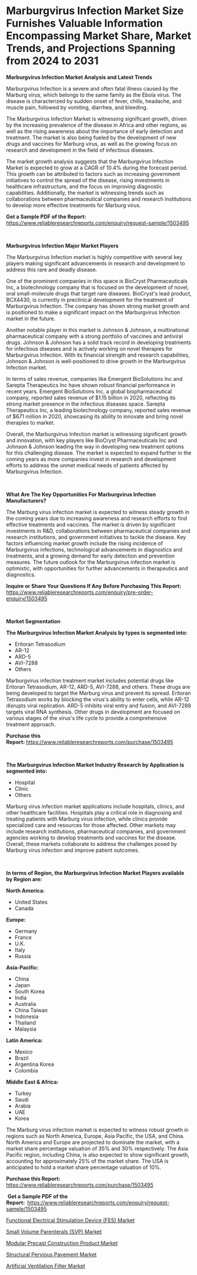 <p><h1>Marburgvirus Infection Market Size Furnishes Valuable Information Encompassing Market Share, Market Trends, and Projections Spanning from 2024 to 2031</h1></p><p><strong>Marburgvirus Infection Market Analysis and Latest Trends</strong></p>
<p><p>Marburgvirus Infection is a severe and often fatal illness caused by the Marburg virus, which belongs to the same family as the Ebola virus. The disease is characterized by sudden onset of fever, chills, headache, and muscle pain, followed by vomiting, diarrhea, and bleeding.</p><p>The Marburgvirus Infection Market is witnessing significant growth, driven by the increasing prevalence of the disease in Africa and other regions, as well as the rising awareness about the importance of early detection and treatment. The market is also being fueled by the development of new drugs and vaccines for Marburg virus, as well as the growing focus on research and development in the field of infectious diseases.</p><p>The market growth analysis suggests that the Marburgvirus Infection Market is expected to grow at a CAGR of 10.4% during the forecast period. This growth can be attributed to factors such as increasing government initiatives to control the spread of the disease, rising investments in healthcare infrastructure, and the focus on improving diagnostic capabilities. Additionally, the market is witnessing trends such as collaborations between pharmaceutical companies and research institutions to develop more effective treatments for Marburg virus.</p></p>
<p><strong>Get a Sample PDF of the Report:&nbsp;</strong> <a href="https://www.reliableresearchreports.com/enquiry/request-sample/1503495">https://www.reliableresearchreports.com/enquiry/request-sample/1503495</a></p>
<p>&nbsp;</p>
<p><strong>Marburgvirus Infection Major Market Players</strong></p>
<p><p>The Marburgvirus Infection market is highly competitive with several key players making significant advancements in research and development to address this rare and deadly disease. </p><p>One of the prominent companies in this space is BioCryst Pharmaceuticals Inc, a biotechnology company that is focused on the development of novel, oral small-molecule drugs that target rare diseases. BioCryst's lead product, BCX4430, is currently in preclinical development for the treatment of Marburgvirus Infection. The company has shown strong market growth and is positioned to make a significant impact on the Marburgvirus Infection market in the future.</p><p>Another notable player in this market is Johnson & Johnson, a multinational pharmaceutical company with a strong portfolio of vaccines and antiviral drugs. Johnson & Johnson has a solid track record in developing treatments for infectious diseases and is actively working on novel therapies for Marburgvirus Infection. With its financial strength and research capabilities, Johnson & Johnson is well-positioned to drive growth in the Marburgvirus Infection market.</p><p>In terms of sales revenue, companies like Emergent BioSolutions Inc and Sarepta Therapeutics Inc have shown robust financial performance in recent years. Emergent BioSolutions Inc, a global biopharmaceutical company, reported sales revenue of $1.15 billion in 2020, reflecting its strong market presence in the infectious diseases space. Sarepta Therapeutics Inc, a leading biotechnology company, reported sales revenue of $671 million in 2020, showcasing its ability to innovate and bring novel therapies to market.</p><p>Overall, the Marburgvirus Infection market is witnessing significant growth and innovation, with key players like BioCryst Pharmaceuticals Inc and Johnson & Johnson leading the way in developing new treatment options for this challenging disease. The market is expected to expand further in the coming years as more companies invest in research and development efforts to address the unmet medical needs of patients affected by Marburgvirus Infection.</p></p>
<p>&nbsp;</p>
<p><strong>What Are The Key Opportunities For Marburgvirus Infection Manufacturers?</strong></p>
<p><p>The Marburg virus infection market is expected to witness steady growth in the coming years due to increasing awareness and research efforts to find effective treatments and vaccines. The market is driven by significant investments in R&D, collaborations between pharmaceutical companies and research institutions, and government initiatives to tackle the disease. Key factors influencing market growth include the rising incidence of Marburgvirus infections, technological advancements in diagnostics and treatments, and a growing demand for early detection and prevention measures. The future outlook for the Marburgvirus infection market is optimistic, with opportunities for further advancements in therapeutics and diagnostics.</p></p>
<p><strong>Inquire or Share Your Questions If Any Before Purchasing This Report:</strong> <a href="https://www.reliableresearchreports.com/enquiry/pre-order-enquiry/1503495">https://www.reliableresearchreports.com/enquiry/pre-order-enquiry/1503495</a></p>
<p>&nbsp;</p>
<p><strong>Market Segmentation</strong></p>
<p><strong>The Marburgvirus Infection Market Analysis by types is segmented into:</strong></p>
<p><ul><li>Eritoran Tetrasodium</li><li>AR-12</li><li>ARD-5</li><li>AVI-7288</li><li>Others</li></ul></p>
<p><p>Marburgvirus infection treatment market includes potential drugs like Eritoran Tetrasodium, AR-12, ARD-5, AVI-7288, and others. These drugs are being developed to target the Marburg virus and prevent its spread. Eritoran Tetrasodium works by blocking the virus's ability to enter cells, while AR-12 disrupts viral replication. ARD-5 inhibits viral entry and fusion, and AVI-7288 targets viral RNA synthesis. Other drugs in development are focused on various stages of the virus's life cycle to provide a comprehensive treatment approach.</p></p>
<p><strong>Purchase this Report:&nbsp;</strong><a href="https://www.reliableresearchreports.com/purchase/1503495">https://www.reliableresearchreports.com/purchase/1503495</a></p>
<p>&nbsp;</p>
<p><strong>The Marburgvirus Infection Market Industry Research by Application is segmented into:</strong></p>
<p><ul><li>Hospital</li><li>Clinic</li><li>Others</li></ul></p>
<p><p>Marburg virus infection market applications include hospitals, clinics, and other healthcare facilities. Hospitals play a critical role in diagnosing and treating patients with Marburg virus infection, while clinics provide specialized care and resources for those affected. Other markets may include research institutions, pharmaceutical companies, and government agencies working to develop treatments and vaccines for the disease. Overall, these markets collaborate to address the challenges posed by Marburg virus infection and improve patient outcomes.</p></p>
<p>&nbsp;</p>
<p><strong>In terms of Region, the Marburgvirus Infection Market Players available by Region are:</strong></p>
<p>
    <p> <strong> North America: </strong>
        <ul>
            <li>United States</li>
            <li>Canada</li>
        </ul>
        </p> 
    <p> <strong> Europe: </strong>
        <ul>
            <li>Germany</li>
            <li>France</li>
            <li>U.K.</li>
            <li>Italy</li>
            <li>Russia</li>
        </ul>
        </p> 
    <p> <strong> Asia-Pacific: </strong>
        <ul>
            <li>China</li>
            <li>Japan</li>
            <li>South Korea</li>
            <li>India</li>
            <li>Australia</li>
            <li>China Taiwan</li>
            <li>Indonesia</li>
            <li>Thailand</li>
            <li>Malaysia</li>
        </ul>
        </p> 
    <p> <strong> Latin America: </strong>
        <ul>
            <li>Mexico</li>
            <li>Brazil</li>
            <li>Argentina Korea</li>
            <li>Colombia</li>
        </ul>
        </p> 
    <p> <strong> Middle East & Africa: </strong>
        <ul>
            <li>Turkey</li>
            <li>Saudi</li>
            <li>Arabia</li>
            <li>UAE</li>
            <li>Korea</li>
        </ul>
    </p>
    </p>
<p><p>The Marburg virus infection market is expected to witness robust growth in regions such as North America, Europe, Asia Pacific, the USA, and China. North America and Europe are projected to dominate the market, with a market share percentage valuation of 35% and 30% respectively. The Asia Pacific region, including China, is also expected to show significant growth, accounting for approximately 25% of the market share. The USA is anticipated to hold a market share percentage valuation of 10%.</p></p>
<p><strong>Purchase this Report: </strong><a href="https://www.reliableresearchreports.com/purchase/1503495">https://www.reliableresearchreports.com/purchase/1503495</a></p>
<p>&nbsp;<strong>Get a Sample PDF of the Report:&nbsp;&nbsp;</strong><a href="https://www.reliableresearchreports.com/enquiry/request-sample/1503495">https://www.reliableresearchreports.com/enquiry/request-sample/1503495</a></p>
<p><strong></strong></p>
<p><p><a href="https://medium.com/@nasiradams2018/functional-electrical-stimulation-device-fes-market-share-evolution-and-market-growth-trends-2024-87ab54214eb6">Functional Electrical Stimulation Device (FES) Market</a></p><p><a href="https://medium.com/@nasiradams2018/small-volume-parenterals-svp-market-size-cagr-trends-2024-2030-ebbc69421d73">Small Volume Parenterals (SVP) Market</a></p><p><a href="https://github.com/gamblestampleyjenny50m5sl6/Market-Research-Report-List-1/blob/main/modular-precast-construction-product-market.md">Modular Precast Construction Product Market</a></p><p><a href="https://github.com/wwwkeltoum/Market-Research-Report-List-1/blob/main/structural-pervious-pavement-market.md">Structural Pervious Pavement Market</a></p><p><a href="https://medium.com/@nasiradams2018/artificial-ventilation-filter-market-research-report-its-history-and-forecast-2024-to-2031-0862604f5f02">Artificial Ventilation Filter Market</a></p></p>
